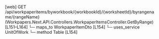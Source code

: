[web] GET /api/workpaperitems/byworkbook/{workbookId}/{worksheetId}/byrangename/{rangeName}  (Workpapers.Next.API.Controllers.WorkpaperItemsController.GetByRange)  [L151–L164]
  └─ maps_to WorkpaperItemDto [L154]
  └─ uses_service UnitOfWork
    └─ method Table [L154]

